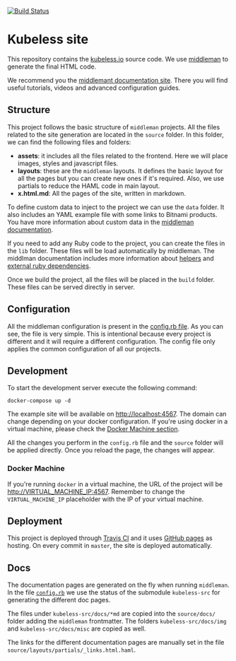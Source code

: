 [![Build Status](https://travis-ci.org/kubeless/kubeless-website.svg?branch=master)](https://travis-ci.org/kubeless/kubeless-website)

# Kubeless site

This repository contains the [kubeless.io](http://kubeless.io) source code. We use [middleman](https://middlemanapp.com) to generate the final HTML code.

We recommend you the [middlemant documentation site](https://middlemanapp.com/basics/install/). There you will find useful tutorials, videos and advanced configuration guides.

## Structure

This project follows the basic structure of `middleman` projects. All the files related to the site generation are located in the `source` folder. In this folder, we can find the following files and folders:

* **assets**: it includes all the files related to the frontend. Here we will place images, styles and javascript files.
* **layouts**: these are the `middleman` layouts. It defines the basic layout for all the pages but you can create new ones if it's required. Also, we use partials to reduce the HAML code in main layout.
* **x.html.md**: All the pages of the site, written in markdown.

To define custom data to inject to the project we can use the `data` folder. It also includes an YAML example file with some links to Bitnami products. You have more information about custom data in the [middleman documentation](https://middlemanapp.com/advanced/data-files/).

If you need to add any Ruby code to the project, you can create the files in the `lib` folder. These files will be load automatically by middleman. The middlman documentation includes more information about [helpers](https://middlemanapp.com/basics/helper-methods/) and [external ruby dependencies](https://middlemanapp.com/basics/directory-structure/#lib-directory).

Once we build the project, all the files will be placed in the `build` folder. These files can be served directly in server.

## Configuration

All the middleman configuration is present in the [config.rb file](https://github.com/kubeless/kubeless.github.io/blob/master/config.rb). As you can see, the file is very simple. This is intentional because every project is different and it will require a different configuration. The config file only applies the common configuration of all our projects.

## Development

To start the development server execute the following command:

```
docker-compose up -d
```

The example site will be available on [http://localhost:4567](http://localhost:4567). The domain can change depending on your docker configuration. If you're using docker in a virtual machine, please check the [Docker Machine section](#docker-machine).

All the changes you perform in the `config.rb` file and the `source` folder will be applied directly. Once you reload the page, the changes will appear.

### Docker Machine

If you're running `docker` in a virtual machine, the URL of the project will be [http://VIRTUAL_MACHINE_IP:4567](http://VIRTUAL_MACHINE_IP:4567). Remember to change the `VIRTUAL_MACHINE_IP` placeholder with the IP of your virtual machine.

## Deployment

This project is deployed through [Travis CI](https://travis-ci.org/kubeless/kubeless.github.io) and it uses [GitHub pages](https://pages.github.com/) as hosting. On every commit in `master`, the site is deployed automatically.

## Docs

The documentation pages are generated on the fly when running `middleman`. In the file [`config.rb`](./config.rb) we use the status of the submodule `kubeless-src` for generating the different doc pages.

The files under `kubeless-src/docs/*md` are copied into the `source/docs/` folder adding the `middleman` frontmatter. The folders `kubeless-src/docs/img` and `kubeless-src/docs/misc` are copied as well.

The links for the different documentation pages are manually set in the file `source/layouts/partials/_links.html.haml`.
